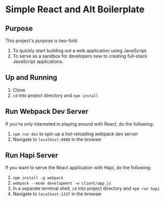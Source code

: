 # Simple React and Alt Boilerplate

## Purpose

This project's purpose is two-fold:

1. To quickly start building out a web application using JavaScript.
1. To serve as a sandbox for developers new to creating full-stack JavaScript
applications.

## Up and Running

1. Clone
1. `cd` into project directory and `npm install`

## Run Webpack Dev Server

If you're only interested in playing around with React, do the following:

1. `npm run dev` to spin up a hot-reloading webpack dev server
1. Navigate to `localhost:8080` in the browser

## Run Hapi Server

If you want to serve the React application with Hapi, do the following:

1. `npm install -g webpack`
1. `webpack --mode development -w client/app.js`
1. In a separate terminal shell, `cd` into project directory and `npm run hapi`
1. Navigate to `localhost:1337` in the browser
